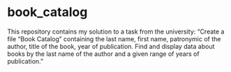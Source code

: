 # book_catalog
This repository contains my solution to a task from the university: “Create a file “Book Catalog” containing the last name, first name, patronymic of the author, title of the book, year of publication. Find and display data about books by the last name of the author and a given range of years of publication.”
